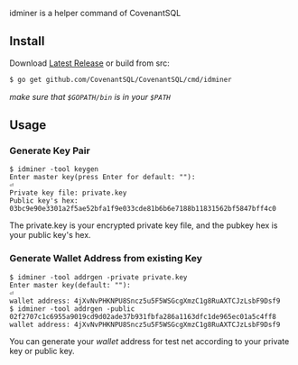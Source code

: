 idminer is a helper command of CovenantSQL

## Install 
Download [Latest Release](https://github.com/CovenantSQL/CovenantSQL/releases) or build from src:
```bash
$ go get github.com/CovenantSQL/CovenantSQL/cmd/idminer
```
*make sure that `$GOPATH/bin` is in your `$PATH`*

## Usage
### Generate Key Pair

```
$ idminer -tool keygen
Enter master key(press Enter for default: ""): 
⏎
Private key file: private.key
Public key's hex: 03bc9e90e3301a2f5ae52bfa1f9e033cde81b6b6e7188b11831562bf5847bff4c0
```

The private.key is your encrypted private key file, and the pubkey hex is your public key's hex.

### Generate Wallet Address from existing Key

```
$ idminer -tool addrgen -private private.key
Enter master key(default: ""):
⏎
wallet address: 4jXvNvPHKNPU8Sncz5u5F5WSGcgXmzC1g8RuAXTCJzLsbF9Dsf9
$ idminer -tool addrgen -public 02f2707c1c6955a9019cd9d02ade37b931fbfa286a1163dfc1de965ec01a5c4ff8
wallet address: 4jXvNvPHKNPU8Sncz5u5F5WSGcgXmzC1g8RuAXTCJzLsbF9Dsf9
```

You can generate your *wallet* address for test net according to your private key or public key.
